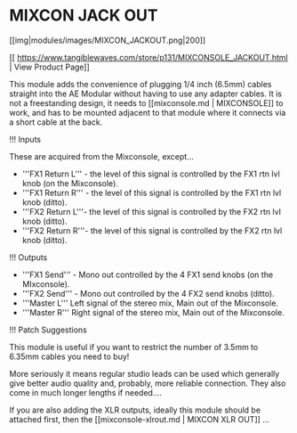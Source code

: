 # MIXCON JACK OUT
[[img|modules/images/MIXCON_JACKOUT.png|200]]

[[ https://www.tangiblewaves.com/store/p131/MIXCONSOLE_JACKOUT.html | View Product Page]]

This module adds the convenience of plugging 1/4 inch (6.5mm) cables straight into the AE Modular without having to use any adapter cables. It is not a freestanding design, it needs to [[mixconsole.md | MIXCONSOLE]]  to work, and has to be mounted adjacent to that module where it connects via a short cable at the back.


!!! Inputs

These are acquired from the Mixconsole, except...

* '''FX1  Return L''' - the level of this signal is controlled by the FX1 rtn lvl knob (on the Mixconsole).
* '''FX1  Return R''' - the level of this signal is controlled by the FX1 rtn lvl knob (ditto).
* '''FX2  Return L'''- the level of this signal is controlled by the FX2 rtn lvl knob (ditto).
* '''FX2  Return R'''- the level of this signal is controlled by the FX2 rtn lvl knob (ditto).


!!! Outputs

* '''FX1 Send''' - Mono out controlled by the 4 FX1 send knobs (on the MIxconsole).
* '''FX2 Send''' - Mono out controlled by the 4 FX2 send knobs (ditto).
* '''Master L''' Left signal of the stereo mix, Main out of the Mixconsole.
* '''Master R''' Right signal of the stereo mix, Main out of the Mixconsole.

!!! Patch Suggestions

This module is useful if you want to restrict the number of 3.5mm to 6.35mm cables you need to buy!

More seriously it means regular studio leads can be used  which generally give better audio quality and, probably, more reliable connection. They also come in much longer lengths if needed....

If you are also adding the XLR outputs, ideally this module should be attached first, then the [[mixconsole-xlrout.md | MIXCON XLR OUT]]  ...

